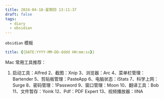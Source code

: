 ```yaml
---
title: 2024-04-18-星期四 13:11:37
draft: false
tags:
  - diary
  - obsidian
---
```

`obsidian` 模板

```YAML
title: {{DATE:YYYY-MM-DD-dddd HH:mm:ss}}
```


Mac 常用工具推荐： 
1. 启动工具：Alfred 2、截图：Xnip 3、浏览器：Arc 4、菜单栏管理：Bartender 5、剪贴板管理：PasteApp 6、电脑状态：iStats 7、科学上网：Surge 8、密码管理：1Password 9、窗口管理：Moon 10、翻译工具：Bob 11、文件暂存：Yoink 12、Pdf：PDF Expert 13、视频播放器：IINA